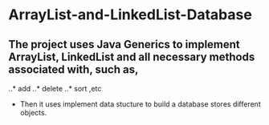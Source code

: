 # ArrayList-and-LinkedList-Database
## The project uses Java Generics to implement ArrayList, LinkedList and all necessary methods associated with, such as,
..* add
..* delete 
..* sort ,etc

* Then it uses implement data stucture to build a database stores different objects. 
